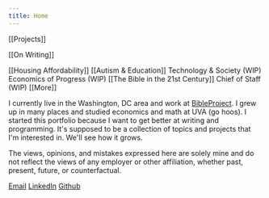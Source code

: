 ```yaml
---
title: Home
---
```


[[Projects]]

[[On Writing]] 

[[Housing Affordability]]
[[Autism & Education]]
Technology & Society (WIP)
Economics of Progress (WIP)
[[The Bible in the 21st Century]]
Chief of Staff (WIP)
[[More]]

I currently live in the Washington, DC area and work at [BibleProject](http://127.0.0.1:5500/www.bibleproject.com). I grew up in many places and studied economics and math at UVA (go hoos). I started this portfolio because I want to get better at writing and programming. It's supposed to be a collection of topics and projects that I'm interested in. We'll see how it grows.

The views, opinions, and mistakes expressed here are solely mine and do not reflect the views of any employer or other affiliation, whether past, present, future, or counterfactual.

[Email](mailto:bendavidthomas@gmail.com)
[LinkedIn](https://www.linkedin.com/in/ben-thomas-67059910a)
[Github](https://github.com/ben-d-t)